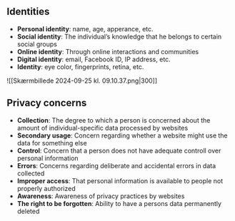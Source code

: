 ## Identities
- **Personal identity**: name, age, apperance, etc.
- **Social identity**: The individual’s knowledge that he belongs to certain social groups
- **Online identity**: Through online interactions and communities
- **Digital identity**: email, Facebook ID, IP address, etc.
- **Identity**: eye color, fingerprints, retina, etc.

![[Skærmbillede 2024-09-25 kl. 09.10.37.png|300]]

## Privacy concerns
- **Collection**: The degree to which  a person is concerned about the amount of individual-specific data processed by websites
- **Secondary usage**: Concern regarding whether a website might use the data for something else
- **Control**: Concern that a person does not have adequate controll over personal information
- **Errors**: Concerns regarding deliberate and accidental errors in data collected
- **Improper access**: That personal information is available to people not properly authorized
- **Awareness**: Awareness of privacy practices by websites
- **The right to be forgotten**: Ability to have a persons data permanently deleted
